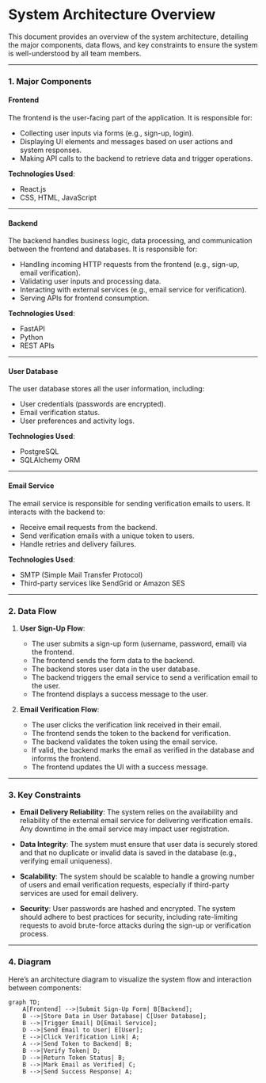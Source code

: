 # System Architecture Overview

This document provides an overview of the system architecture, detailing the major components, data flows, and key constraints to ensure the system is well-understood by all team members.

---

### **1. Major Components**

#### **Frontend**
The frontend is the user-facing part of the application. It is responsible for:
- Collecting user inputs via forms (e.g., sign-up, login).
- Displaying UI elements and messages based on user actions and system responses.
- Making API calls to the backend to retrieve data and trigger operations.

**Technologies Used**:
- React.js
- CSS, HTML, JavaScript

---

#### **Backend**
The backend handles business logic, data processing, and communication between the frontend and databases. It is responsible for:
- Handling incoming HTTP requests from the frontend (e.g., sign-up, email verification).
- Validating user inputs and processing data.
- Interacting with external services (e.g., email service for verification).
- Serving APIs for frontend consumption.

**Technologies Used**:
- FastAPI
- Python
- REST APIs

---

#### **User Database**
The user database stores all the user information, including:
- User credentials (passwords are encrypted).
- Email verification status.
- User preferences and activity logs.

**Technologies Used**:
- PostgreSQL
- SQLAlchemy ORM

---

#### **Email Service**
The email service is responsible for sending verification emails to users. It interacts with the backend to:
- Receive email requests from the backend.
- Send verification emails with a unique token to users.
- Handle retries and delivery failures.

**Technologies Used**:
- SMTP (Simple Mail Transfer Protocol)
- Third-party services like SendGrid or Amazon SES

---

### **2. Data Flow**

1. **User Sign-Up Flow**:
    - The user submits a sign-up form (username, password, email) via the frontend.
    - The frontend sends the form data to the backend.
    - The backend stores user data in the user database.
    - The backend triggers the email service to send a verification email to the user.
    - The frontend displays a success message to the user.
    
2. **Email Verification Flow**:
    - The user clicks the verification link received in their email.
    - The frontend sends the token to the backend for verification.
    - The backend validates the token using the email service.
    - If valid, the backend marks the email as verified in the database and informs the frontend.
    - The frontend updates the UI with a success message.

---

### **3. Key Constraints**

- **Email Delivery Reliability**: The system relies on the availability and reliability of the external email service for delivering verification emails. Any downtime in the email service may impact user registration.
  
- **Data Integrity**: The system must ensure that user data is securely stored and that no duplicate or invalid data is saved in the database (e.g., verifying email uniqueness).
  
- **Scalability**: The system should be scalable to handle a growing number of users and email verification requests, especially if third-party services are used for email delivery.

- **Security**: User passwords are hashed and encrypted. The system should adhere to best practices for security, including rate-limiting requests to avoid brute-force attacks during the sign-up or verification process.

---

### **4. Diagram**

Here’s an architecture diagram to visualize the system flow and interaction between components:

```mermaid
graph TD;
    A[Frontend] -->|Submit Sign-Up Form| B[Backend];
    B -->|Store Data in User Database| C[User Database];
    B -->|Trigger Email| D[Email Service];
    D -->|Send Email to User| E[User];
    E -->|Click Verification Link| A;
    A -->|Send Token to Backend| B;
    B -->|Verify Token| D;
    D -->|Return Token Status| B;
    B -->|Mark Email as Verified| C;
    B -->|Send Success Response| A;
```